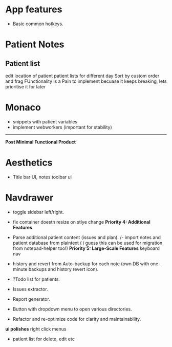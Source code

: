 


# App features
- Basic common hotkeys.

# Patient Notes
## Patient list
edit location of patient
patient lists for different day
Sort by custom order and frag FUnctionality is a Pain to implement becuase it keeps breaking, lets prioritise it for later
# Monaco
 - snippets with patient variables
 - implement webworkers (important for stability)

 ---
**Post Minimal Functional Product**
# Aesthetics 
- Title bar UI, notes toolbar ui
# Navdrawer
 -  toggle sidebar left/right.
  - fix  container doestn resize on stlye change
**Priority 4: Additional Features**
- Parse additional patient content (issues and plan).
/- import notes and patient database from plaintext ( i guess this can be used for migration from notepad-helper too!)
**Priority 5: Large-Scale Features**
keyboard nav
- history and revert from Auto-backup for each note (own DB with one-minute backups and history revert icon).
- ?Todo list for patients.
- Issues extractor.
- Report generator.

- Button with dropdown menu to open various directories.
- Refactor and re-optimize code for clarity and maintainability.

****ui polishes****
right click menus
 - patient list for delete, edit etc